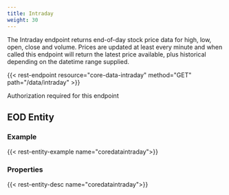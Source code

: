 ```yaml
---
title: Intraday
weight: 30
---
```


The Intraday endpoint returns end-of-day stock price data for high, low, open, close and volume. Prices are updated at least
every minute and when called this endpoint will return the latest price available, plus historical depending on the datetime range
supplied.

{{< rest-endpoint resource="core-data-intraday" method="GET" path="/data/intraday" >}}

<aside class="info">
Authorization required for this endpoint
</aside>

## EOD Entity

### Example
{{< rest-entity-example name="coredataintraday">}}

### Properties
{{< rest-entity-desc name="coredataintraday">}}

